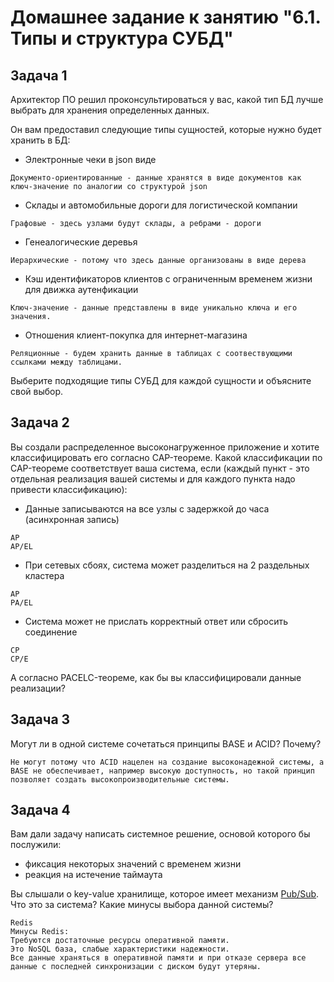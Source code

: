 # Домашнее задание к занятию "6.1. Типы и структура СУБД"

## Задача 1

Архитектор ПО решил проконсультироваться у вас, какой тип БД
лучше выбрать для хранения определенных данных.

Он вам предоставил следующие типы сущностей, которые нужно будет хранить в БД:

- Электронные чеки в json виде
```
Документо-ориентированные - данные хранятся в виде документов как ключ-значение по аналогии со структурой json
```

- Склады и автомобильные дороги для логистической компании
```
Графовые - здесь узлами будут склады, а ребрами - дороги
```

- Генеалогические деревья
```
Иерархические - потому что здесь данные организованы в виде дерева
```

- Кэш идентификаторов клиентов с ограниченным временем жизни для движка аутенфикации
```
Ключ-значение - данные представлены в виде уникально ключа и его значения.
```

- Отношения клиент-покупка для интернет-магазина
```
Реляционные - будем хранить данные в таблицах с соотвествующими ссылками между таблицами.
```


Выберите подходящие типы СУБД для каждой сущности и объясните свой выбор.

## Задача 2

Вы создали распределенное высоконагруженное приложение и хотите классифицировать его согласно
CAP-теореме. Какой классификации по CAP-теореме соответствует ваша система, если
(каждый пункт - это отдельная реализация вашей системы и для каждого пункта надо привести классификацию):

- Данные записываются на все узлы с задержкой до часа (асинхронная запись)
```
AP
AP/EL
```

- При сетевых сбоях, система может разделиться на 2 раздельных кластера
```
AP
PA/EL
```

- Система может не прислать корректный ответ или сбросить соединение
```
CP
CP/E
```
А согласно PACELC-теореме, как бы вы классифицировали данные реализации?


## Задача 3

Могут ли в одной системе сочетаться принципы BASE и ACID? Почему?
```
Не могут потому что ACID нацелен на создание высоконадежной системы, а BASE не обеспечивает, например высокую доступность, но такой принцип позволяет создать высокопроизводительные системы.
```

## Задача 4

Вам дали задачу написать системное решение, основой которого бы послужили:

- фиксация некоторых значений с временем жизни
- реакция на истечение таймаута

Вы слышали о key-value хранилище, которое имеет механизм [Pub/Sub](https://habr.com/ru/post/278237/).
Что это за система? Какие минусы выбора данной системы?

```
Redis
Минусы Redis:
Требуются достаточные ресурсы оперативной памяти.
Это NoSQL база, слабые характеристики надежности.  
Все данные храняться в оперативной памяти и при отказе сервера все данные с последней синхронизации с диском будут утеряны.
```
